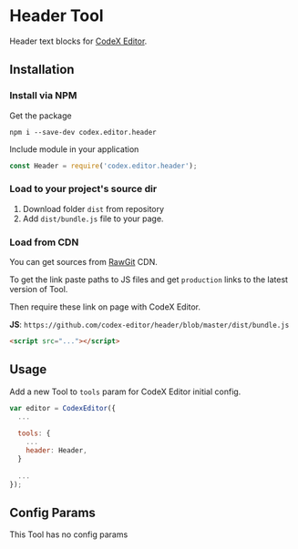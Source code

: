 # Header Tool

Header text blocks for [CodeX Editor](https://ifmo.su/editor).

## Installation

### Install via NPM

Get the package

```shell
npm i --save-dev codex.editor.header
```

Include module in your application

```javascript
const Header = require('codex.editor.header');
```

### Load to your project's source dir

1. Download folder `dist` from repository
2. Add `dist/bundle.js` file to your page.

### Load from CDN

You can get sources from [RawGit](https://rawgit.com) CDN.

To get the link paste paths to JS files and get `production` links to the latest version of Tool.

Then require these link on page with CodeX Editor.
 
**JS**: `https://github.com/codex-editor/header/blob/master/dist/bundle.js`

```html
<script src="..."></script>
```

## Usage

Add a new Tool to `tools` param for CodeX Editor initial config.

```javascript
var editor = CodexEditor({
  ...
  
  tools: {
    ...
    header: Header,
  }
  
  ...
});
```

## Config Params

This Tool has no config params
